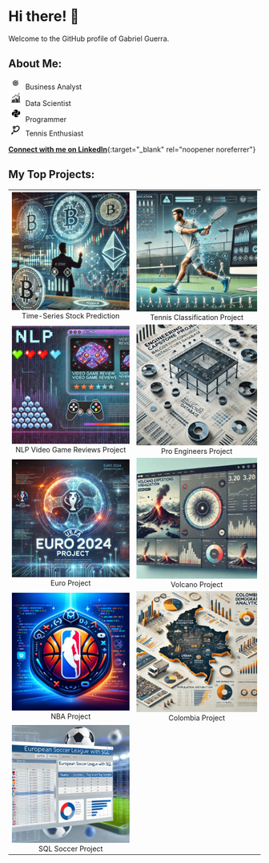 # Hi there! 👋

Welcome to the GitHub profile of Gabriel Guerra.

## About Me:
<img src="https://github.com/GabrielDarioGuerra/GabrielDarioGuerra/blob/main/business.png" width="30" /> Business Analyst  
<img src="https://github.com/GabrielDarioGuerra/GabrielDarioGuerra/blob/main/data.png" width="30" /> Data Scientist  
<img src="https://github.com/GabrielDarioGuerra/GabrielDarioGuerra/blob/main/python.png" width="30" /> Programmer  
<img src="https://github.com/GabrielDarioGuerra/GabrielDarioGuerra/blob/main/tennis.png" width="30" /> Tennis Enthusiast  

[<strong>Connect with me on LinkedIn</strong>](https://www.linkedin.com/in/gabrieldarioguerra/){:target="_blank" rel="noopener noreferrer"}

## My Top Projects:
<table>
  <tr>
    <td align="center">
      <a href="https://github.com/GabrielDarioGuerra/Time-Series-stock-prediction" target="_blank" rel="noopener noreferrer">
        <img src="https://github.com/GabrielDarioGuerra/GabrielDarioGuerra/blob/main/time_seriers_stock_prediction.webp" width="300" />
      </a>
      <br />
      Time-Series Stock Prediction
    </td>
    <td align="center">
      <a href="https://github.com/GabrielDarioGuerra/Tennis-Classification" target="_blank" rel="noopener noreferrer">
        <img src="https://github.com/GabrielDarioGuerra/GabrielDarioGuerra/blob/main/tennisshot_classification.webp" width="300" />
      </a>
      <br />
      Tennis Classification Project
    </td>
  </tr>
  <tr>
    <td align="center">
      <a href="https://github.com/GabrielDarioGuerra/NLP-video-game-review-analysis" target="_blank" rel="noopener noreferrer">
        <img src="https://github.com/GabrielDarioGuerra/GabrielDarioGuerra/blob/main/videogames.webp" width="300" />
      </a>
      <br />
      NLP Video Game Reviews Project
    </td>
    <td align="center">
      <a href="https://github.com/GabrielDarioGuerra/Data-Science-Portfolio/tree/master/Data%20Engineering" target="_blank" rel="noopener noreferrer">
        <img src="https://github.com/GabrielDarioGuerra/GabrielDarioGuerra/blob/main/proengineers.webp" width="300" />
      </a>
      <br />
      Pro Engineers Project
    </td>
  </tr>
  <tr>
    <td align="center">
      <a href="https://github.com/GabrielDarioGuerra/Data-Science-Portfolio/tree/master/Euro%20Soccer" target="_blank" rel="noopener noreferrer">
        <img src="https://github.com/GabrielDarioGuerra/GabrielDarioGuerra/blob/main/euro.webp" width="300" />
      </a>
      <br />
      Euro Project
    </td>
    <td align="center">
      <a href="https://github.com/GabrielDarioGuerra/Data-Science-Portfolio/tree/master/Volcanoes%20Streamlit" target="_blank" rel="noopener noreferrer">
        <img src="https://github.com/GabrielDarioGuerra/GabrielDarioGuerra/blob/main/volcano.webp" width="300" />
      </a>
      <br />
      Volcano Project
    </td>
  </tr>
  <tr>
    <td align="center">
      <a href="https://github.com/GabrielDarioGuerra/Data-Science-Portfolio/tree/master/NBA%20Interactive%20Map" target="_blank" rel="noopener noreferrer">
        <img src="https://github.com/GabrielDarioGuerra/GabrielDarioGuerra/blob/main/NBA%20icon.webp" width="300" />
      </a>
      <br />
      NBA Project
    </td>
    <td align="center">
      <a href="https://github.com/GabrielDarioGuerra/Data-Science-Portfolio/tree/master/Colombia%20Data%20Analytics" target="_blank" rel="noopener noreferrer">
        <img src="https://github.com/GabrielDarioGuerra/GabrielDarioGuerra/blob/main/colombia.webp" width="300" />
      </a>
      <br />
      Colombia Project
    </td>
  </tr>
  <tr>
    <td align="center">
      <a href="https://github.com/GabrielDarioGuerra/Data-Science-Portfolio/tree/master/SQL%20European%20Soccer%20League" target="_blank" rel="noopener noreferrer">
        <img src="https://github.com/GabrielDarioGuerra/GabrielDarioGuerra/blob/main/sqlfootball.webp" width="300" />
      </a>
      <br />
      SQL Soccer Project
    </td>
  </tr>
</table>
